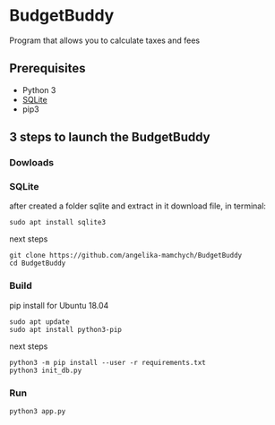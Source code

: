 # BudgetBuddy
Program that allows you to calculate taxes and fees

## Prerequisites
- Python 3
- [SQLite](https://www.sqlite.org/download.html)
- pip3​

## 3 steps to launch the BudgetBuddy
### Dowloads
### SQLite
after created a folder sqlite and extract in it download file, in terminal: 
```shell
sudo apt install sqlite3
```
next steps
```shell
git clone https://github.com/angelika-mamchych/BudgetBuddy
cd BudgetBuddy
```

### Build
pip install for Ubuntu 18.04
```shell
sudo apt update
sudo apt install python3-pip
```
next steps
```shell
python3 -m pip install --user -r requirements.txt
python3 init_db.py
```

### Run
```shell
python3 app.py
```
